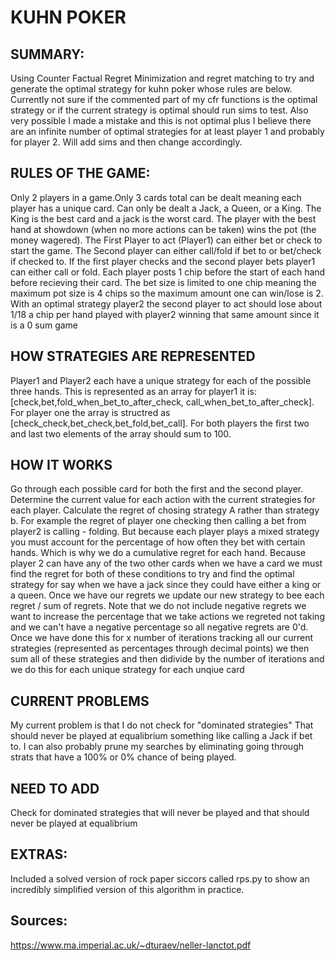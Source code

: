 # KUHN POKER

## SUMMARY:
Using Counter Factual Regret Minimization and regret matching to try and generate the optimal strategy for kuhn poker whose rules are below.
Currently not sure if the commented part of my cfr functions is the optimal strategy or if the current strategy is optimal should run sims to test.
Also very possible I made a mistake and this is not optimal plus I believe there are an infinite number of optimal strategies for at least player 1
and probably for player 2. Will add sims and then change accordingly.

## RULES OF THE GAME:
Only 2 players in a game.Only 3 cards total can be dealt
meaning each player has a unique card. Can only be dealt
a Jack, a Queen, or a King. The King is the best card and a jack
is the worst card. The player with the best hand at showdown
(when no more actions can be taken) wins the pot (the money wagered).
The First Player to act (Player1) can either bet or check to
start the game. The Second player can either call/fold if bet to or
bet/check if checked to.
If the first player checks and the second player bets player1
can either call or fold.
Each player posts 1 chip before the start of each hand before recieving
their card.
The bet size is limited to one chip meaning the
maximum pot size is 4 chips so the maximum amount one can win/lose
is 2.
With an optimal strategy player2 the second player to act
should lose about 1/18 a chip per hand played with player2
winning that same amount since it is  a 0 sum game

## HOW STRATEGIES ARE REPRESENTED
Player1 and Player2 each have a unique strategy for each of the possible three hands.
This is represented as an array for player1 it is:
[check,bet,fold_when_bet_to_after_check, call_when_bet_to_after_check].
For player one the array is structred as [check_check,bet_check,bet_fold,bet_call].
For both players the first two and last two elements of the array should sum to 100.


## HOW IT WORKS
Go through each possible card for both the first and the second player.
Determine the current value for each action with the current strategies for each player.
Calculate the regret of chosing strategy A rather than strategy b. For example
the regret of player one checking then calling a bet from player2 is calling - folding.
But because each player plays a mixed strategy you must account for the percentage of how often they
bet with certain hands. Which is why we do a cumulative regret for each hand. Because player 2 can have
any of the two other cards when we have a card we must find the regret for both of these conditions
to try and find the optimal strategy for say when we have a jack since they could have either a king or a queen.
Once we have our regrets we update our new strategy to bee each regret / sum of regrets.
Note that we do not include negative regrets we want to increase the percentage that we take actions we
regreted not taking and we can't have a negative percentage so all negative regrets are 0'd.
Once we have done this for x number of iterations tracking all our current strategies
(represented as percentages through decimal points)
we then sum all of these strategies and then didivide by the number of iterations and we do this
for each unique strategy for each unqiue card

## CURRENT PROBLEMS
My current problem is that I do not check for "dominated strategies" That should never be played
at equalibrium something like calling a Jack if bet to. I can also probably prune my searches by
eliminating going through strats that have a 100% or 0% chance of being played.

## NEED TO ADD
Check for dominated strategies that will never be played and that should never be played at equalibrium

## EXTRAS:
Included a solved version of rock paper siccors called rps.py to show an incredibly simplified version of this
algorithm in practice.


## Sources:
https://www.ma.imperial.ac.uk/~dturaev/neller-lanctot.pdf
